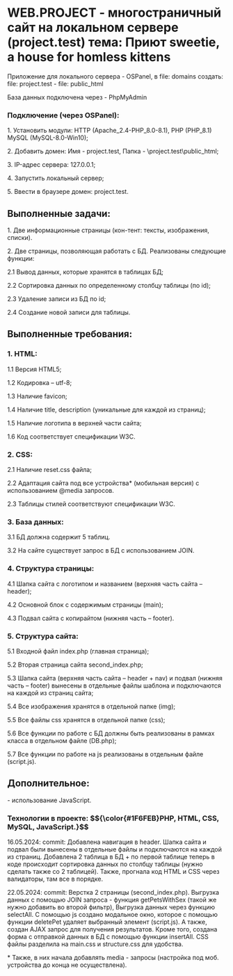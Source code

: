 <h1>WEB.PROJECT - многостраничный сайт на локальном сервере (project.test) тема: Приют sweetie, a house for homless kittens</h1>

<p>Приложение для локального сервера - OSPanel, в file: domains создать: file: project.test - file: public_html</p>
<p>База данных подключена через - PhpMyAdmin</p>

<h3>Подключение (через OSPanel):</h3>
<p>1. Установить модули: HTTP (Apache_2.4-PHP_8.0-8.1), PHP (PHP_8.1) MySQL (MySQL-8.0-Win10);</p>
<p>2. Добавить домен: Имя - project.test, Папка - \project.test\public_html;</p>
<p>3. IP-адрес сервера: 127.0.0.1;</p>
<p>4. Запустить локальный сервер;</p>
<p>5. Ввести в браузере домен: project.test.</p>

<h2>Выполненные задачи:</h2>
<p>1.	Две информационные страницы (кон-тент: тексты, изображения, списки).</p>
<p>2.	Две страницы, позволяющая работать с БД. Реализованы следующие функции:</p>
  <p>2.1 Вывод данных, которые хранятся в таблицах БД;</p>
  <p>2.2 Сортировка данных по определенному столбцу таблицы (по id);</p>
  <p>2.3 Удаление записи из БД по id;</p>
  <p>2.4 Создание новой записи для таблицы.</p>

<h2>Выполненные требования:
<h3>1.	HTML:</h3>
  <p>1.1 Версия HTML5;</p>
  <p>1.2 Кодировка – utf-8;</p>
  <p>1.3 Наличие favicon;</p>
  <p>1.4 Наличие title, description (уникальные для каждой из страниц);</p>
  <p>1.5 Наличие логотипа в верхней части сайта;</p>
  <p>1.6 Код соответствует спецификации W3C.</p>
<h3>2.	CSS:</h3>
   <p>2.1 Наличие reset.css файла;</p>
   <p>2.2 Адаптация сайта под все устройства* (мобильная версия) с использованием @media запросов.</p>
  <p>2.3 Таблицы стилей соответствуют спецификации W3C.</p>
<h3>3. База данных:</h3>
  <p>3.1	БД должна содержит 5 таблиц.</p>
  <p>3.2 На сайте существует запрос в БД с использованием JOIN.</p>
<h3>4. Структура страницы:</h3>
  <p>4.1 Шапка сайта с логотипом и названием (верхняя часть сайта – header); </p>
  <p>4.2 Основной блок с содержимым страницы (main);</p>
 <p> 4.3 Подвал сайта с копирайтом (нижняя часть – footer).</p>
<h3>5.	Структура сайта:</h3>
  <p>5.1 Входной файл index.php (главная страница);</p>
  <p>5.2 Вторая страница сайта second_index.php;</p>
  <p>5.3 Шапка сайта (верхняя часть сайта – header + nav) и подвал (нижняя часть – footer) вынесены в отдельные файлы шаблона и подключаются на каждой из страниц сайта;</p>
  <p>5.4 Все изображения хранятся в отдельной папке (img);</p>
  <p>5.5 Все файлы css хранятся в отдельной папке (css);</p>
  <p>5.6 Все функции по работе с БД должны быть реализованы в рамках класса в отдельном файле (DB.php);</p>
  <p>5.7 Все функции по работе на js реализованы в отдельным файле (script.js).</p>

<h2>Дополнительное:</h2>
<p> -	использование JavaScript.</p>

<h3>Технологии в проекте: $${\color{#1F6FEB}PHP,  HTML,  CSS,  MySQL, JavaScript.}$$</h3>

<p>16.05.2024: commit: Добавлена навигация в header. Шапка сайта и подвал были вынесены в отдельные файлы и подключаются на каждой из страниц. Добавлена 2 таблица в БД + по первой таблице теперь в коде происходит сортировка данных по столбцу таблицы (нужно сделать также со 2 таблицей). Также, прогнала код HTML и CSS через валидаторы, там все в порядке.</p>
<p>22.05.2024: commit: Верстка 2 страницы (second_index.php). Выгрузка данных с помощью JOIN запроса - функция getPetsWithSex (такой же нужно добавить во второй фильтр), Выгрузка данных через функцию selectAll. С помощью js создано модальное окно, которое с помощью функции deletePet удаляет выбранный элемент (script.js). А также, создан AJAX запрос для получения результатов. Кроме того, создана форма с отправкой данных в БД с помощью функции insertAll. CSS файлы разделила на main.css и structure.css для удобства.</p>
<p>* Также, в них начала добавлять media - запросы (настройка под моб. устройства до конца не осуществлена).</p>
